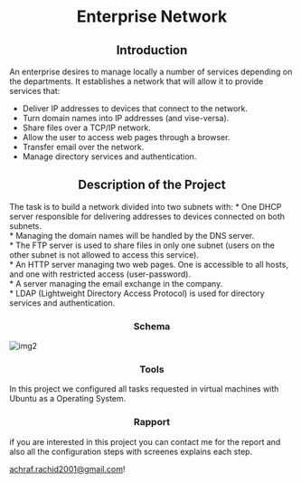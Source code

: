 <h1 align="center"> Enterprise Network</h1>
<h2 align="center"> Introduction</h2>
  An enterprise desires to manage locally a number of services depending on the departments. It establishes a network that will allow it to provide services that:<br/>

 * Deliver IP addresses to devices that connect to the network.</br>
 * Turn domain names into IP addresses (and vise-versa).<br/>
 * Share files over a TCP/IP network.<br/>
 * Allow the user to access web pages through a browser.<br/>
 * Transfer email over the network.<br/>
 * Manage directory services and authentication.<br/>
  <h2 align="center"> Description of the Project</h2>
  The task is to build a network divided into two subnets with:
* One DHCP server responsible for delivering addresses to devices
connected on both subnets.<br/>
* Managing the domain names will be handled by the DNS server.<br/>
* The FTP server is used to share files in only one subnet (users on the
other subnet is not allowed to access this service).<br/>
* An HTTP server managing two web pages. One is accessible to all
hosts, and one with restricted access (user-password).<br/>
* A server managing the email exchange in the company.<br/>
* LDAP (Lightweight Directory Access Protocol) is used for directory services and authentication.<br/>
<h3 align="center">Schema</h3>

![img2](https://user-images.githubusercontent.com/85987778/155847990-1faa1729-0468-40d3-9804-f308dd406366.png)

<h3 align="center">Tools</h3>
In this project we configured all tasks requested in virtual machines with Ubuntu as a Operating System.
<h3 align="center">Rapport</h3>
if you are interested in this project you can contact me for the report and also all the configuration steps with screenes explains each step.

<a href="mailto:achraf.rachid2001@gmail.com?subject=HTML link">achraf.rachid2001@gmail.com!</a>

